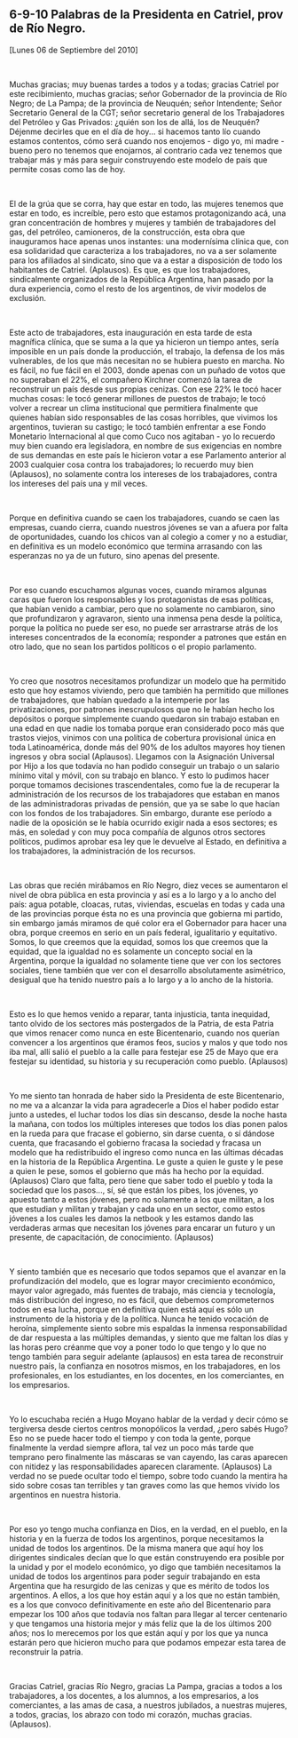 6-9-10 Palabras de la Presidenta en Catriel, prov de Río Negro.
---------------------------------------------------------------

[Lunes 06 de Septiembre del 2010]

 

Muchas gracias; muy buenas tardes a todos y a todas; gracias Catriel por
este recibimiento, muchas gracias; señor Gobernador de la provincia de
Río Negro; de La Pampa; de la provincia de Neuquén; señor Intendente;
Señor Secretario General de la CGT; señor secretario general de los
Trabajadores del Petróleo y Gas Privados: ¿quién son los de allá, los de
Neuquén? Déjenme decirles que en el día de hoy... si hacemos tanto lío
cuando estamos contentos, cómo será cuando nos enojemos - digo yo, mi
madre - bueno pero no tenemos que enojarnos, al contrario cada vez
tenemos que trabajar más y más para seguir construyendo este modelo de
país que permite cosas como las de hoy.

 

El de la grúa que se corra, hay que estar en todo, las mujeres tenemos
que estar en todo, es increíble, pero esto que estamos protagonizando
acá, una gran concentración de hombres y mujeres y también de
trabajadores del gas, del petróleo, camioneros, de la construcción, esta
obra que inauguramos hace apenas unos instantes: una modernísima clínica
que, con esa solidaridad que caracteriza a los trabajadores, no va a ser
solamente para los afiliados al sindicato, sino que va a estar a
disposición de todo los habitantes de Catriel. (Aplausos). Es que, es
que los trabajadores, sindicalmente organizados de la República
Argentina, han pasado por la dura experiencia, como el resto de los
argentinos, de vivir modelos de exclusión.

 

Este acto de trabajadores, esta inauguración en esta tarde de esta
magnífica clínica, que se suma a la que ya hicieron un tiempo antes,
sería imposible en un país donde la producción, el trabajo, la defensa
de los más vulnerables, de los que más necesitan no se hubiera puesto en
marcha. No es fácil, no fue fácil en el 2003, donde apenas con un puñado
de votos que no superaban el 22%, el compañero Kirchner comenzó la tarea
de reconstruir un país desde sus propias cenizas. Con ese 22% le tocó
hacer muchas cosas: le tocó generar millones de puestos de trabajo; le
tocó volver a recrear un clima institucional que permitiera finalmente
que quienes habían sido responsables de las cosas horribles, que vivimos
los argentinos, tuvieran su castigo; le tocó también enfrentar a ese
Fondo Monetario Internacional al que como Cuco nos agitaban - yo lo
recuerdo muy bien cuando era legisladora, en nombre de sus exigencias en
nombre de sus demandas en este país le hicieron votar a ese Parlamento
anterior al 2003 cualquier cosa contra los trabajadores; lo recuerdo muy
bien (Aplausos), no solamente contra los intereses de los trabajadores,
contra los intereses del país una y mil veces.

 

Porque en definitiva cuando se caen los trabajadores, cuando se caen las
empresas, cuando cierra, cuando nuestros jóvenes se van a afuera por
falta de oportunidades, cuando los chicos van al colegio a comer y no a
estudiar, en definitiva es un modelo económico que termina arrasando con
las esperanzas no ya de un futuro, sino apenas del presente.

 

Por eso cuando escuchamos algunas voces, cuando miramos algunas caras
que fueron los responsables y los protagonistas de esas políticas, que
habían venido a cambiar, pero que no solamente no cambiaron, sino que
profundizaron y agravaron, siento una inmensa pena desde la política,
porque la política no puede ser eso, no puede ser arrastrarse atrás de
los intereses concentrados de la economía; responder a patrones que
están en otro lado, que no sean los partidos políticos o el propio
parlamento.

 

Yo creo que nosotros necesitamos profundizar un modelo que ha permitido
esto que hoy estamos viviendo, pero que también ha permitido que
millones de trabajadores, que habían quedado a la intemperie por las
privatizaciones, por patrones inescrupulosos que no le habían hecho los
depósitos o porque simplemente cuando quedaron sin trabajo estaban en
una edad en que nadie los tomaba porque eran considerado poco más que
trastos viejos, vinimos con una política de cobertura provisional única
en toda Latinoamérica, donde más del 90% de los adultos mayores hoy
tienen ingresos y obra social (Aplausos). Llegamos con la Asignación
Universal por Hijo a los que todavía no han podido conseguir un trabajo
o un salario mínimo vital y móvil, con su trabajo en blanco. Y esto lo
pudimos hacer porque tomamos decisiones trascendentales, como fue la de
recuperar la administración de los recursos de los trabajadores que
estaban en manos de las administradoras privadas de pensión, que ya se
sabe lo que hacían con los fondos de los trabajadores. Sin embargo,
durante ese período a nadie de la oposición se le había ocurrido exigir
nada a esos sectores; es más, en soledad y con muy poca compañía de
algunos otros sectores políticos, pudimos aprobar esa ley que le
devuelve al Estado, en definitiva a los trabajadores, la administración
de los recursos.

 

Las obras que recién mirábamos en Río Negro, diez veces se aumentaron el
nivel de obra pública en esta provincia y así es a lo largo y a lo ancho
del país: agua potable, cloacas, rutas, viviendas, escuelas en todas y
cada una de las provincias porque ésta no es una provincia que gobierna
mi partido, sin embargo jamás miramos de qué color era el Gobernador
para hacer una obra, porque creemos en serio en un país federal,
igualitario y equitativo. Somos, lo que creemos que la equidad, somos
los que creemos que la equidad, que la igualdad no es solamente un
concepto social en la Argentina, porque la igualdad no solamente tiene
que ver con los sectores sociales, tiene también que ver con el
desarrollo absolutamente asimétrico, desigual que ha tenido nuestro país
a lo largo y a lo ancho de la historia.

 

Esto es lo que hemos venido a reparar, tanta injusticia, tanta
inequidad, tanto olvido de los sectores más postergados de la Patria, de
esta Patria que vimos renacer como nunca en este Bicentenario, cuando
nos querían convencer a los argentinos que éramos feos, sucios y malos y
que todo nos iba mal, allí salió el pueblo a la calle para festejar ese
25 de Mayo que era festejar su identidad, su historia y su recuperación
como pueblo. (Aplausos)

 

Yo me siento tan honrada de haber sido la Presidenta de este
Bicentenario, no me va a alcanzar la vida para agradecerle a Dios el
haber podido estar junto a ustedes, el luchar todos los días sin
descanso, desde la noche hasta la mañana, con todos los múltiples
intereses que todos los días ponen palos en la rueda para que fracase el
gobierno, sin darse cuenta, o sí dándose cuenta, que fracasando el
gobierno fracasa la sociedad y fracasa un modelo que ha redistribuido el
ingreso como nunca en las últimas décadas en la historia de la República
Argentina. Le guste a quien le guste y le pese a quien le pese, somos el
gobierno que más ha hecho por la equidad. (Aplausos) Claro que falta,
pero tiene que saber todo el pueblo y toda la sociedad que los pasos...,
sí, sé que están los pibes, los jóvenes, yo apuesto tanto a estos
jóvenes, pero no solamente a los que militan, a los que estudian y
militan y trabajan y cada uno en un sector, como estos jóvenes a los
cuales les damos la netbook y les estamos dando las verdaderas armas que
necesitan los jóvenes para encarar un futuro y un presente, de
capacitación, de conocimiento. (Aplausos)

 

Y siento también que es necesario que todos sepamos que el avanzar en la
profundización del modelo, que es lograr mayor crecimiento económico,
mayor valor agregado, más fuentes de trabajo, más ciencia y tecnología,
más distribución del ingreso, no es fácil, que debemos comprometernos
todos en esa lucha, porque en definitiva quien está aquí es sólo un
instrumento de la historia y de la política. Nunca he tenido vocación de
heroína, simplemente siento sobre mis espaldas la inmensa
responsabilidad de dar respuesta a las múltiples demandas, y siento que
me faltan los días y las horas pero créanme que voy a poner todo lo que
tengo y lo que no tengo también para seguir adelante (aplausos) en esta
tarea de reconstruir nuestro país, la confianza en nosotros mismos, en
los trabajadores, en los profesionales, en los estudiantes, en los
docentes, en los comerciantes, en los empresarios.

 

Yo lo escuchaba recién a Hugo Moyano hablar de la verdad y decir cómo se
tergiversa desde ciertos centros monopólicos la verdad, ¿pero sabés
Hugo? Eso no se puede hacer todo el tiempo y con toda la gente, porque
finalmente la verdad siempre aflora, tal vez un poco más tarde que
temprano pero finalmente las máscaras se van cayendo, las caras aparecen
con nitidez y las responsabilidades aparecen claramente. (Aplausos) La
verdad no se puede ocultar todo el tiempo, sobre todo cuando la mentira
ha sido sobre cosas tan terribles y tan graves como las que hemos vivido
los argentinos en nuestra historia.

 

Por eso yo tengo mucha confianza en Dios, en la verdad, en el pueblo, en
la historia y en la fuerza de todos los argentinos, porque necesitamos
la unidad de todos los argentinos. De la misma manera que aquí hoy los
dirigentes sindicales decían que lo que están construyendo era posible
por la unidad y por el modelo económico, yo digo que también necesitamos
la unidad de todos los argentinos para poder seguir trabajando en esta
Argentina que ha resurgido de las cenizas y que es mérito de todos los
argentinos. A ellos, a los que hoy están aquí y a los que no están
también, es a los que convoco definitivamente en este año del
Bicentenario para empezar los 100 años que todavía nos faltan para
llegar al tercer centenario y que tengamos una historia mejor y más
feliz que la de los últimos 200 años; nos lo merecemos por los que están
aquí y por los que ya nunca estarán pero que hicieron mucho para que
podamos empezar esta tarea de reconstruir la patria.

 

Gracias Catriel, gracias Río Negro, gracias La Pampa, gracias a todos a
los trabajadores, a los docentes, a los alumnos, a los empresarios, a
los comerciantes, a las amas de casa, a nuestros jubilados, a nuestras
mujeres, a todos, gracias, los abrazo con todo mi corazón, muchas
gracias. (Aplausos).

 

